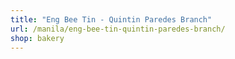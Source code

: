 ```yaml
---
title: "Eng Bee Tin - Quintin Paredes Branch"
url: /manila/eng-bee-tin-quintin-paredes-branch/
shop: bakery
---
```


